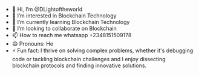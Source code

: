 - 👋 Hi, I’m @DLightoftheworld
- 👀 I’m interested in Blockchain Technology
- 🌱 I’m currently learning Blockchain Technology
- 💞️ I’m looking to collaborate on Blockchain
- 📫 How to reach me whatsapp +2348151509178
- 😄 Pronouns: He
- ⚡ Fun fact: I thrive on solving complex problems, whether it's debugging code or tackling blockchain challenges and I enjoy dissecting blockchain protocols and finding innovative solutions.

<!---
DLightoftheworld/DLightoftheworld is a ✨ special ✨ repository because its `README.md` (this file) appears on your GitHub profile.
You can click the Preview link to take a look at your changes.
--->
